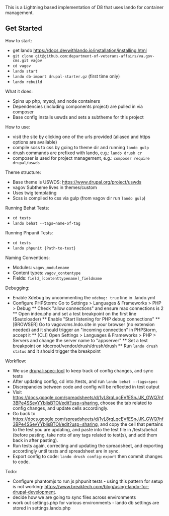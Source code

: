 This is a Lightning based implementation of D8 that uses lando for container management.

## Get Started
How to start:
* get lando https://docs.devwithlando.io/installation/installing.html
* `git clone git@github.com:department-of-veterans-affairs/va.gov-cms.git vagov`
* `cd vagov`
* `lando start`
* `lando db-import drupal-starter.gz` (first time only)
* `lando rebuild`

What it does:
* Spins up php, mysql, and node containers
* Dependencies (including components project) are pulled in via composer
* Base config installs uswds and sets a subtheme for this project

How to use:
* visit the site by clicking one of the urls provided (aliased and https options are available)
* compile scss to css by going to theme dir and running `lando gulp`
* drush commands are prefixed with lando, e.g.: `lando drush cr`
* composer is used for project management, e.g.: `composer require drupal/uswds`

Theme structure:
* Base theme is USWDS: https://www.drupal.org/project/uswds
* vagov Subtheme lives in themes/custom
* Uses twig templating
* Scss is compiled to css via gulp (from vagov dir run `lando gulp`)

Running Behat Tests:
* `cd tests`
* `lando behat --tags=name-of-tag`

Running Phpunit Tests:
* `cd tests`
* `lando phpunit {Path-to-test}`

Naming Conventions:
* Modules: `vagov_modulename`
* Content types: `vagov_contentype`
* Fields: `field_[contenttypename]_fieldname`

Debugging:
* Enable Xdebug by uncommenting the `xdebug: true` line in .lando.yml
* Configure PHPStorm: Go to Settings > Languages & Frameworks > PHP > Debug
** Check "allow connections" and ensure max connections is 2
** Open index.php and set a test breakpoint on the first line ($autoloader)
** Enable "Start listening for PHP debug connections"
** [BROWSER] Go to vagovcms.lndo.site in your browser (no extension needed) and it should trigger an "incoming connection" in PHPStorm, accept it
** [CLI] Open Settings > Languages & Frameworks > PHP > Servers and change the server name to "appserver"
** Set a test breakpoint on /docroot/vendor/drush/drush/drush
** Run `lando drush status` and it should trigger the breakpoint

Workflow:
* We use [drupal-spec-tool](https://github.com/acquia/drupal-spec-tool) to keep track of config changes, and sync tests
* After updating config, cd into /tests, and run `lando behat --tags=spec`
* Discrepancies between code and config will be reflected in test output
* Visit https://docs.google.com/spreadsheets/d/1vL8rqLqcEVfESnJJK_GWQ7nf3BPe4SSevYYblisBTOI/edit?usp=sharing, choose the tab
related to config changes, and update cells accordingly.
* Go back to https://docs.google.com/spreadsheets/d/1vL8rqLqcEVfESnJJK_GWQ7nf3BPe4SSevYYblisBTOI/edit?usp=sharing, and copy the cell that
pertains to the test you are updating, and paste into the test file in /tests/behat (before pasting, take note of any tags related to test(s), and add them back in after pasting).
* Run tests again, correcting and updating the spreadsheet, and exporting accordingly until tests and spreadsheet are in sync.
* Export config to code: `lando drush config:export` then commit changes to code.

Todo:
* Configure phantomjs to run js phpunit tests - using this pattern for setup is not working: https://www.breaktech.com/blog/using-lando-for-drupal-development.
* decide how we are going to sync files across environments
* work out settings.php for various environments - lando db settings are stored in settings.lando.php
